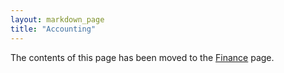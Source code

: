 ```yaml
---
layout: markdown_page
title: "Accounting"
---
```


The contents of this page has been moved to the [Finance](/handbook/finance/) page.
